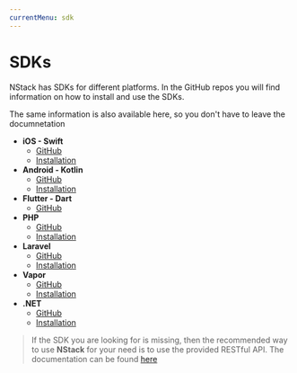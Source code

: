 ```yaml
---
currentMenu: sdk
---
```


# SDKs

NStack has SDKs for different platforms. In the GitHub repos you will find information on how to install and use the SDKs. 

The same information is also available here, so you don't have to leave the documnetation

* **iOS - Swift** 
  * [GitHub](https://github.com/nstack-io/ios-sdk)
  * [Installation](../docs/guides/iOS/ios.html)
* **Android - Kotlin**
  * [GitHub](https://github.com/nstack-io/android-sdk)
  * [Installation](../docs/guides/Android/android-installation.html)
* **Flutter - Dart**
  * [GitHub](https://github.com/nstack-io/flutter-sdk)
* **PHP**
  * [GitHub](https://github.com/nstack-io/php-sdk)
  * [Installation](../docs/guides/PHP/php-installation.html)
* **Laravel**
  * [GitHub](https://github.com/nstack-io/laravel-sdk)
  * [Installation](../docs/guides/Laravel/laravel-installation.html)
* **Vapor**
  * [GitHub](https://github.com/nodes-vapor/nstack)
  * [Installation](../docs/guides/Vapor/vapor-installation.html)
* **.NET**
  * [GitHub](https://github.com/nstack-io/dotnetstandard-sdk)
  * [Installation](../docs/guides/DotNET/dotnet-installation.html)

> If the SDK you are looking for is missing, then the recommended way to use **NStack** for your need is to use the provided RESTful API. The documentation can be found [here](https://documenter.getpostman.com/view/12675/S1a8yjgk)